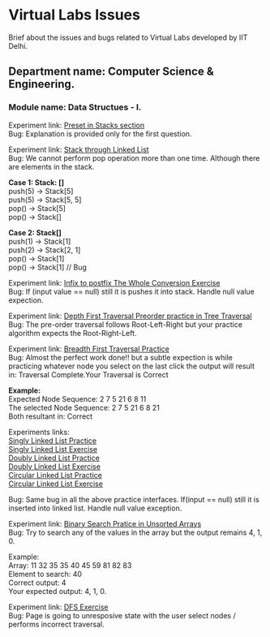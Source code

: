 # Virtual Labs Issues
Brief about the issues and bugs related to Virtual Labs developed by IIT Delhi.

## Department name: Computer Science & Engineering.   
### Module name: Data Structues - I.   

Experiment link: [Preset in Stacks section](https://ds1-iiith.vlabs.ac.in/exp/stacks-queues/pretest.html)   
Bug: Explanation is provided only for the first question.

Experiment link: [Stack through Linked List](https://ds1-iiith.vlabs.ac.in/exp/stacks-queues/stacks/stack-linkedlist.html)   
Bug: We cannot perform pop operation more than one time. Although there are elements in the stack.

**Case 1: Stack: []**    
push(5) -> Stack[5]   
push(5) -> Stack[5, 5]   
pop() -> Stack[5]    
pop() -> Stack[]   
    
**Case 2: Stack[]**    
push(1) -> Stack[1]    
push(2) -> Stack[2, 1]    
pop() -> Stack[1]    
pop() -> Stack[1] // Bug  

Experiment link: [Infix to postfix The Whole Conversion Exercise](https://ds1-iiith.vlabs.ac.in/exp/infix-postfix/infix%20to-postfix-conversion-with-stack/infix_to_postfix.html)  
Bug: If (input value == null) still it is pushes it into stack. Handle null value expection.    

Experiment link: [Depth First Traversal Preorder practice in Tree Traversal](https://ds1-iiith.vlabs.ac.in/exp/tree-traversal/depth-first-traversal/dft-practice.html)  
Bug: The pre-order traversal follows Root-Left-Right but your practice algorithm expects the Root-Right-Left.  

Experiment link: [Breadth First Traversal Practice](https://ds1-iiith.vlabs.ac.in/exp/tree-traversal/breadth-first-traversal/bft-practice.html)        
Bug: Almost the perfect work done!! but a subtle expection is while practicing whatever node you select on the last click the output will result in: Traversal Complete.Your Traversal is Correct  

**Example:**   
Expected Node Sequence: 2 7 5 21 6 8 11    
The selected Node Sequence: 2 7 5 21 6 8 21    
Both resultant in: Correct        

Experiments links:        
[Singly Linked List Practice](https://ds1-iiith.vlabs.ac.in/exp/linked-list/singly-linked-list/sllpractice.html)  
[Singly Linked List Exercise](https://ds1-iiith.vlabs.ac.in/exp/linked-list/singly-linked-list/sllexercise.html)        
[Doubly Linked List Practice](https://ds1-iiith.vlabs.ac.in/exp/linked-list/doubly-linked-list/dllpractice.html)          
[Doubly Linked List Exercise](https://ds1-iiith.vlabs.ac.in/exp/linked-list/doubly-linked-list/dllexercise.html)        
[Circular Linked List Practice](https://ds1-iiith.vlabs.ac.in/exp/linked-list/circular-linked-list/cllpractice.html)        
[Circular Linked List Exercise](https://ds1-iiith.vlabs.ac.in/exp/linked-list/circular-linked-list/cllexercise.html)

Bug: Same bug in all the above practice interfaces. If(input == null) still it is inserted into linked list. Handle null value exception.      

Experiment link: [Binary Search Pratice in Unsorted Arrays](https://ds1-iiith.vlabs.ac.in/exp/unsorted-arrays/binary-search/binary_search_practice.html)        
Bug: Try to search any of the values in the array but the output remains 4, 1, 0.

Example:        
Array: 11 32 35 35 40 45 59 81 82 83        
Element to search: 40        
Correct output: 4        
Your expected output: 4, 1, 0.            

Experiment link: [DFS Exercise](https://ds1-iiith.vlabs.ac.in/exp/depth-first-search/dfs/dfs-exercise.html)        
Bug: Page is going to unresposive state with the user select nodes / performs incorrect traversal.        


